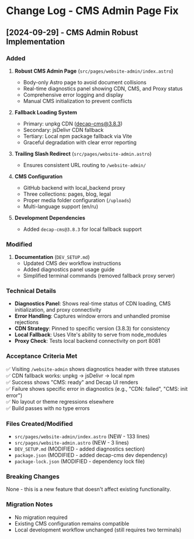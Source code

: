 # Change Log - CMS Admin Page Fix

## [2024-09-29] - CMS Admin Robust Implementation

### Added
1. **Robust CMS Admin Page** (`src/pages/website-admin/index.astro`)
   - Body-only Astro page to avoid document collisions
   - Real-time diagnostics panel showing CDN, CMS, and Proxy status
   - Comprehensive error logging and display
   - Manual CMS initialization to prevent conflicts

2. **Fallback Loading System**
   - Primary: unpkg CDN (decap-cms@3.8.3)
   - Secondary: jsDelivr CDN fallback
   - Tertiary: Local npm package fallback via Vite
   - Graceful degradation with clear error reporting

3. **Trailing Slash Redirect** (`src/pages/website-admin.astro`)
   - Ensures consistent URL routing to `/website-admin/`

4. **CMS Configuration**
   - GitHub backend with local_backend proxy
   - Three collections: pages, blog, legal
   - Proper media folder configuration (`/uploads`)
   - Multi-language support (en/ru)

5. **Development Dependencies**
   - Added `decap-cms@3.8.3` for local fallback support

### Modified
1. **Documentation** (`DEV_SETUP.md`)
   - Updated CMS dev workflow instructions
   - Added diagnostics panel usage guide
   - Simplified terminal commands (removed fallback proxy server)

### Technical Details
- **Diagnostics Panel**: Shows real-time status of CDN loading, CMS initialization, and proxy connectivity
- **Error Handling**: Captures window errors and unhandled promise rejections
- **CDN Strategy**: Pinned to specific version (3.8.3) for consistency
- **Local Fallback**: Uses Vite's ability to serve from node_modules
- **Proxy Check**: Tests local backend connectivity on port 8081

### Acceptance Criteria Met
✅ Visiting `/website-admin` shows diagnostics header with three statuses  
✅ CDN fallback works: unpkg → jsDelivr → local npm  
✅ Success shows "CMS: ready" and Decap UI renders  
✅ Failure shows specific error in diagnostics (e.g., "CDN: failed", "CMS: init error")  
✅ No layout or theme regressions elsewhere  
✅ Build passes with no type errors  

### Files Created/Modified
- `src/pages/website-admin/index.astro` (NEW - 133 lines)
- `src/pages/website-admin.astro` (NEW - 3 lines)  
- `DEV_SETUP.md` (MODIFIED - added diagnostics section)
- `package.json` (MODIFIED - added decap-cms dev dependency)
- `package-lock.json` (MODIFIED - dependency lock file)

### Breaking Changes
None - this is a new feature that doesn't affect existing functionality.

### Migration Notes
- No migration required
- Existing CMS configuration remains compatible
- Local development workflow unchanged (still requires two terminals)